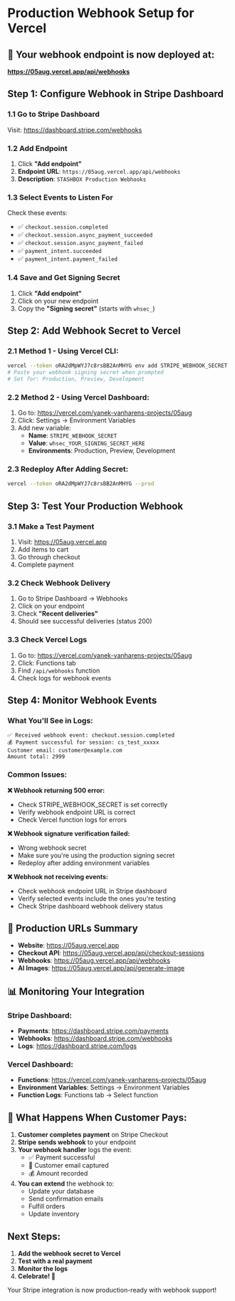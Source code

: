 # Production Webhook Setup for Vercel

## 🚀 Your webhook endpoint is now deployed at:
**https://05aug.vercel.app/api/webhooks**

## Step 1: Configure Webhook in Stripe Dashboard

### 1.1 Go to Stripe Dashboard
Visit: https://dashboard.stripe.com/webhooks

### 1.2 Add Endpoint
1. Click **"Add endpoint"**
2. **Endpoint URL**: `https://05aug.vercel.app/api/webhooks`
3. **Description**: `STASHBOX Production Webhooks`

### 1.3 Select Events to Listen For
Check these events:
- ✅ `checkout.session.completed`
- ✅ `checkout.session.async_payment_succeeded` 
- ✅ `checkout.session.async_payment_failed`
- ✅ `payment_intent.succeeded`
- ✅ `payment_intent.payment_failed`

### 1.4 Save and Get Signing Secret
1. Click **"Add endpoint"**
2. Click on your new endpoint
3. Copy the **"Signing secret"** (starts with `whsec_`)

## Step 2: Add Webhook Secret to Vercel

### 2.1 Method 1 - Using Vercel CLI:
```bash
vercel --token oRA2dMpWYJ7c8rsBB2AnMHYG env add STRIPE_WEBHOOK_SECRET
# Paste your webhook signing secret when prompted
# Set for: Production, Preview, Development
```

### 2.2 Method 2 - Using Vercel Dashboard:
1. Go to: https://vercel.com/yanek-vanharens-projects/05aug
2. Click: Settings → Environment Variables
3. Add new variable:
   - **Name**: `STRIPE_WEBHOOK_SECRET`
   - **Value**: `whsec_YOUR_SIGNING_SECRET_HERE`
   - **Environments**: Production, Preview, Development

### 2.3 Redeploy After Adding Secret:
```bash
vercel --token oRA2dMpWYJ7c8rsBB2AnMHYG --prod
```

## Step 3: Test Your Production Webhook

### 3.1 Make a Test Payment
1. Visit: https://05aug.vercel.app
2. Add items to cart
3. Go through checkout
4. Complete payment

### 3.2 Check Webhook Delivery
1. Go to Stripe Dashboard → Webhooks
2. Click on your endpoint
3. Check **"Recent deliveries"** 
4. Should see successful deliveries (status 200)

### 3.3 Check Vercel Logs
1. Go to: https://vercel.com/yanek-vanharens-projects/05aug
2. Click: Functions tab
3. Find `/api/webhooks` function
4. Check logs for webhook events

## Step 4: Monitor Webhook Events

### What You'll See in Logs:
```
✅ Received webhook event: checkout.session.completed
💰 Payment successful for session: cs_test_xxxxx
Customer email: customer@example.com
Amount total: 2999
```

### Common Issues:

**❌ Webhook returning 500 error:**
- Check STRIPE_WEBHOOK_SECRET is set correctly
- Verify webhook endpoint URL is correct
- Check Vercel function logs for errors

**❌ Webhook signature verification failed:**
- Wrong webhook secret
- Make sure you're using the production signing secret
- Redeploy after adding environment variables

**❌ Webhook not receiving events:**
- Check webhook endpoint URL in Stripe dashboard
- Verify selected events include the ones you're testing
- Check Stripe dashboard webhook delivery status

## 🎯 Production URLs Summary

- **Website**: https://05aug.vercel.app
- **Checkout API**: https://05aug.vercel.app/api/checkout-sessions
- **Webhooks**: https://05aug.vercel.app/api/webhooks
- **AI Images**: https://05aug.vercel.app/api/generate-image

## 📊 Monitoring Your Integration

### Stripe Dashboard:
- **Payments**: https://dashboard.stripe.com/payments
- **Webhooks**: https://dashboard.stripe.com/webhooks  
- **Logs**: https://dashboard.stripe.com/logs

### Vercel Dashboard:
- **Functions**: https://vercel.com/yanek-vanharens-projects/05aug
- **Environment Variables**: Settings → Environment Variables
- **Function Logs**: Functions tab → Select function

## 🔔 What Happens When Customer Pays:

1. **Customer completes payment** on Stripe Checkout
2. **Stripe sends webhook** to your endpoint
3. **Your webhook handler** logs the event:
   - ✅ Payment successful
   - 📧 Customer email captured  
   - 💰 Amount recorded
4. **You can extend** the webhook to:
   - Update your database
   - Send confirmation emails
   - Fulfill orders
   - Update inventory

## Next Steps:

1. **Add the webhook secret to Vercel**
2. **Test with a real payment**
3. **Monitor the logs**
4. **Celebrate! 🎉**

Your Stripe integration is now production-ready with webhook support!
